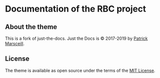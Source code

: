 # Documentation of the RBC project
## About the theme
This is a fork of just-the-docs.
Just the Docs is &copy; 2017-2019 by <a href="http://patrickmarsceill.com"> Patrick Marsceill</a>.

## License

The theme is available as open source under the terms of the <a href="http://opensource.org/licenses/MIT"> MIT License</a>.
